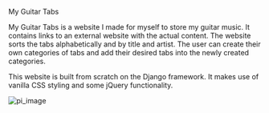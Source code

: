 My Guitar Tabs

My Guitar Tabs is a website I made for myself to store my guitar music. It contains links to an external website with the actual content. The website sorts the tabs alphabetically and by title and artist. The user can create their own categories of tabs and add their desired tabs into the newly created categories. 

This website is built from scratch on the Django framework. It makes use of vanilla CSS styling and some jQuery functionality. 

![pi_image](mainpage.png)
